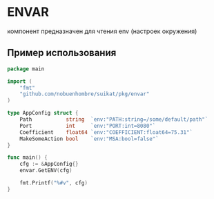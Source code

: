 # ENVAR

компонент предназначен для чтения env (настроек окружения)

## Пример использования

```go
package main

import (
	"fmt"
	"github.com/nobuenhombre/suikat/pkg/envar"
)

type AppConfig struct {
	Path           string  `env:"PATH:string=/some/default/path"`
	Port           int     `env:"PORT:int=8080"`
	Coefficient    float64 `env:"COEFFICIENT:float64=75.31"`
	MakeSomeAction bool    `env:"MSA:bool=false"`
}

func main() {
	cfg := &AppConfig{}
	envar.GetENV(cfg)

	fmt.Printf("%#v", cfg)
}

``` 